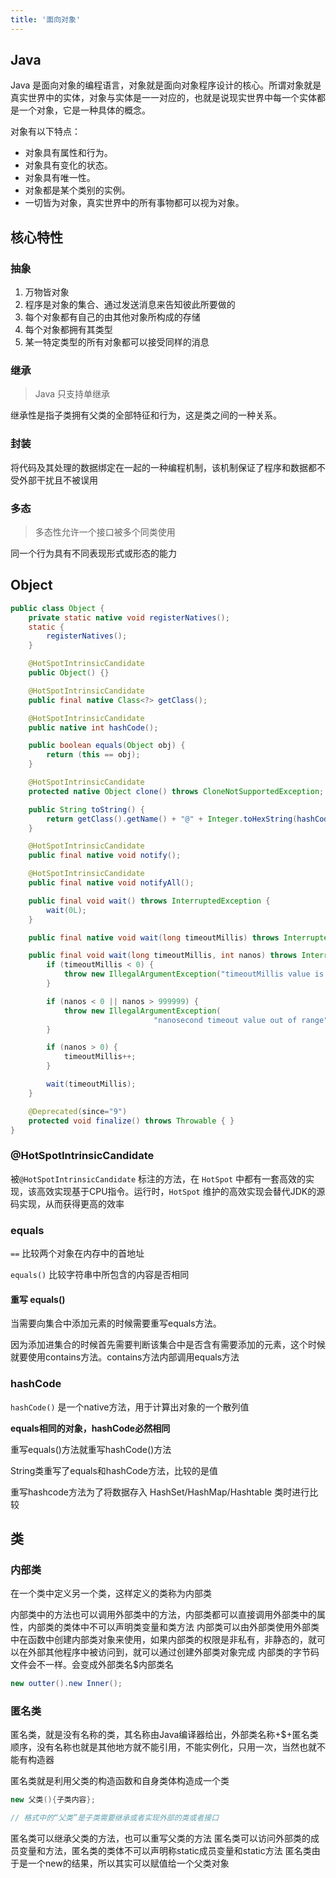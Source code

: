 ```yaml
---
title: '面向对象'
---
```


## Java

Java 是面向对象的编程语言，对象就是面向对象程序设计的核心。所谓对象就是真实世界中的实体，对象与实体是一一对应的，也就是说现实世界中每一个实体都是一个对象，它是一种具体的概念。

对象有以下特点：

- 对象具有属性和行为。
- 对象具有变化的状态。
- 对象具有唯一性。
- 对象都是某个类别的实例。
-  一切皆为对象，真实世界中的所有事物都可以视为对象。

## 核心特性

### 抽象

1. 万物皆对象
2. 程序是对象的集合、通过发送消息来告知彼此所要做的
3. 每个对象都有自己的由其他对象所构成的存储
4. 每个对象都拥有其类型
5. 某一特定类型的所有对象都可以接受同样的消息

### 继承

> Java 只支持单继承
> 

继承性是指子类拥有父类的全部特征和行为，这是类之间的一种关系。

### 封装
将代码及其处理的数据绑定在一起的一种编程机制，该机制保证了程序和数据都不受外部干扰且不被误用

### 多态

> 多态性允许一个接口被多个同类使用
> 

同一个行为具有不同表现形式或形态的能力

## Object

```java
public class Object {
    private static native void registerNatives();
    static {
        registerNatives();
    }

    @HotSpotIntrinsicCandidate
    public Object() {}

    @HotSpotIntrinsicCandidate
    public final native Class<?> getClass();

    @HotSpotIntrinsicCandidate
    public native int hashCode();

    public boolean equals(Object obj) {
        return (this == obj);
    }

    @HotSpotIntrinsicCandidate
    protected native Object clone() throws CloneNotSupportedException;

    public String toString() {
        return getClass().getName() + "@" + Integer.toHexString(hashCode());
    }

    @HotSpotIntrinsicCandidate
    public final native void notify();

    @HotSpotIntrinsicCandidate
    public final native void notifyAll();

    public final void wait() throws InterruptedException {
        wait(0L);
    }

    public final native void wait(long timeoutMillis) throws InterruptedException;

    public final void wait(long timeoutMillis, int nanos) throws InterruptedException {
        if (timeoutMillis < 0) {
            throw new IllegalArgumentException("timeoutMillis value is negative");
        }

        if (nanos < 0 || nanos > 999999) {
            throw new IllegalArgumentException(
                                "nanosecond timeout value out of range");
        }

        if (nanos > 0) {
            timeoutMillis++;
        }

        wait(timeoutMillis);
    }

    @Deprecated(since="9")
    protected void finalize() throws Throwable { }
}
```

### @HotSpotIntrinsicCandidate

被`@HotSpotIntrinsicCandidate` 标注的方法，在 `HotSpot` 中都有一套高效的实现，该高效实现基于CPU指令。运行时，`HotSpot` 维护的高效实现会替代JDK的源码实现，从而获得更高的效率

### equals

`==` 比较两个对象在内存中的首地址

`equals()` 比较字符串中所包含的内容是否相同

#### 重写 equals()

当需要向集合中添加元素的时候需要重写equals方法。

因为添加进集合的时候首先需要判断该集合中是否含有需要添加的元素，这个时候就要使用contains方法。contains方法内部调用equals方法

### hashCode

`hashCode()` 是一个native方法，用于计算出对象的一个散列值

**equals相同的对象，hashCode必然相同**

重写equals()方法就重写hashCode()方法

String类重写了equals和hashCode方法，比较的是值

重写hashcode方法为了将数据存入 HashSet/HashMap/Hashtable 类时进行比较

## 类

### 内部类

在一个类中定义另一个类，这样定义的类称为内部类

内部类中的方法也可以调用外部类中的方法，内部类都可以直接调用外部类中的属性，内部类的类体中不可以声明类变量和类方法
内部类可以由外部类使用外部类中在函数中创建内部类对象来使用，如果内部类的权限是非私有，非静态的，就可以在外部其他程序中被访问到，就可以通过创建外部类对象完成
内部类的字节码文件会不一样。会变成外部类名$内部类名

```java
new outter().new Inner();
```

### 匿名类

匿名类，就是没有名称的类，其名称由Java编译器给出，外部类名称+$+匿名类顺序，没有名称也就是其他地方就不能引用，不能实例化，只用一次，当然也就不能有构造器

匿名类就是利用父类的构造函数和自身类体构造成一个类

```java
new 父类(){子类内容};

// 格式中的“父类”是子类需要继承或者实现外部的类或者接口
```

匿名类可以继承父类的方法，也可以重写父类的方法
匿名类可以访问外部类的成员变量和方法，匿名类的类体不可以声明称static成员变量和static方法
匿名类由于是一个new的结果，所以其实可以赋值给一个父类对象